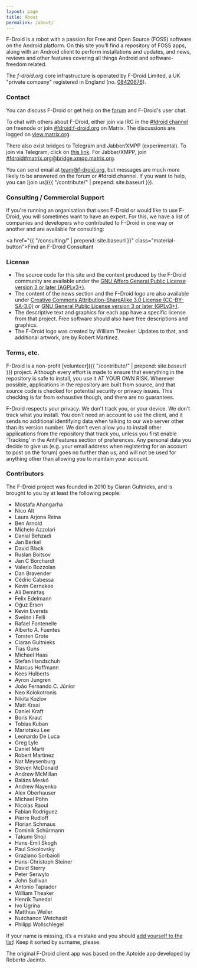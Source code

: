 ```yaml
---
layout: page
title: About
permalink: /about/
---
```


F-Droid is a robot with a passion for Free and Open Source (FOSS) software on the Android platform. On this site you’ll find a repository of FOSS apps, along with an Android client to perform installations and updates, and news, reviews and other features covering all things Android and software-freedom related.

The _f-droid.org_ core infrastructure is operated by F-Droid Limited, a UK "private company" registered in England (no. [08420676](https://beta.companieshouse.gov.uk/company/08420676)).

### Contact

You can discuss F-Droid or get help on the
[forum](https://forum.f-droid.org) and F-Droid's user chat.

To chat with others about F-Droid, either join via IRC in the
[#fdroid channel](https://webchat.freenode.net/?channels=%23fdroid) on
freenode or join [#fdroid:f-droid.org](https://matrix.to/#/#fdroid:f-droid.org) on Matrix.
The discussions are logged on
[view.matrix.org](https://view.matrix.org/alias/%23fdroid:f-droid.org).

There also exist bridges to Telegram and Jabber/XMPP (experimental).
To join via Telegram, click on [this link](https://matrix.f-droid.org/fdroid/telegram/).
For Jabber/XMPP,
join [#fdroid#matrix.org@bridge.xmpp.matrix.org](xmpp:#fdroid#matrix.org@bridge.xmpp.matrix.org?join).

You can send email at
[team@f-droid.org](mailto:team@f-droid.org), but messages are much
more likely to be answered on the forum or #fdroid channel. If you
want to help, you can [join us]({{ "/contribute/" | prepend:
site.baseurl }}).

### Consulting / Commercial Support

If you're running an organisation that uses F-Droid or would like to use F-Droid, you will sometimes want to have an expert. For this, we have a list of companies and developers who contributed to F-Droid in one way or another and are available for consulting:

<a href="{{ "/consulting/" | prepend: site.baseurl }}" class="material-button">Find an F-Droid Consultant</a>

### License

* The source code for this site and the content produced by the F-Droid community are available under the [GNU Affero General Public License version 3 or later (AGPLv3+)](https://www.gnu.org/licenses/agpl-3.0.html).
* The content of the news section and the F-Droid logo are also available under [Creative Commons Attribution-ShareAlike 3.0 License (CC-BY-SA-3.0)](http://creativecommons.org/licenses/by-sa/3.0/) or [GNU General Public License version 3 or later (GPLv3+)](https://www.gnu.org/licenses/gpl-3.0.html).
* The descriptive text and graphics for each app have a specific license from that project.  Free software should also have free descriptions and graphics.
* The F-Droid logo was created by William Theaker. Updates to that, and additional artwork, are by Robert Martinez.


### Terms, etc.

F-Droid is a non-profit [volunteer]({{ "/contribute/" | prepend: site.baseurl }}) project. Although every effort is made to ensure that everything in the repository is safe to install, you use it AT YOUR OWN RISK. Wherever possible, applications in the repository are built from source, and that source code is checked for potential security or privacy issues. This checking is far from exhaustive though, and there are no guarantees.

F-Droid respects your privacy. We don’t track you, or your device. We don’t track what you install. You don’t need an account to use the client, and it sends no additional identifying data when talking to our web server other than its version number. We don’t even allow you to install other applications from the repository that track you, unless you first enable ‘Tracking’ in the AntiFeatures section of preferences. Any personal data you decide to give us (e.g. your email address when registering for an account to post on the forum) goes no further than us, and will not be used for anything other than allowing you to maintain your account.


### Contributors

The F-Droid project was founded in 2010 by Ciaran Gultnieks,
and is brought to you by at least the following people:

* Mostafa Ahangarha
* Nico Alt
* Laura Arjona Reina
* Ben Arnold
* Michele Azzolari
* Danial Behzadi
* Jan Berkel
* David Black
* Ruslan Boitsov
* Jan C Borchardt
* Valerio Bozzolan
* Dan Bravender
* Cédric Cabessa
* Kevin Cernekee
* Ali Demirtaş
* Felix Edelmann
* Oğuz Ersen
* Kevin Everets
* Sveinn í Felli
* Rafael Fontenelle
* Alberto A. Fuentes
* Torsten Grote
* Ciaran Gultnieks
* Tias Guns
* Michael Haas
* Stefan Handschuh
* Marcus Hoffmann
* Kees Hulberts
* Ayron Jungren
* João Fernando C. Júnior
* Neo Kolokotronis
* Nikita Kozlov
* Matt Kraai
* Daniel Kraft
* Boris Kraut
* Tobias Kuban
* Mariotaku Lee
* Leonardo De Luca
* Greg Lyle
* Daniel Marti
* Robert Martinez
* Nat Meysenburg
* Steven McDonald
* Andrew McMillan
* Balázs Meskó
* Andrew Nayenko
* Alex Oberhauser
* Michael Pöhn
* Nicolas Raoul
* Fabian Rodriguez
* Pierre Rudloff
* Florian Schmaus
* Dominik Schürmann
* Takumi Shoji
* Hans-Emil Skogh
* Paul Sokolovsky
* Graziano Sorbaioli
* Hans-Christoph Steiner
* David Sterry
* Peter Serwylo
* John Sullivan
* Antonio Tapiador
* William Theaker
* Henrik Tunedal
* Ivo Ugrina
* Matthias Weiler
* Nutchanon Wetchasit
* Philipp Wollschlegel

If your name is missing, it’s a mistake and you should
[add yourself to the list](https://gitlab.com/fdroid/fdroid-website/blob/master/_pages/about.md)!
Keep it sorted by surname, please.

The original F-Droid client app was based on the Aptoide app developed by Roberto Jacinto.
